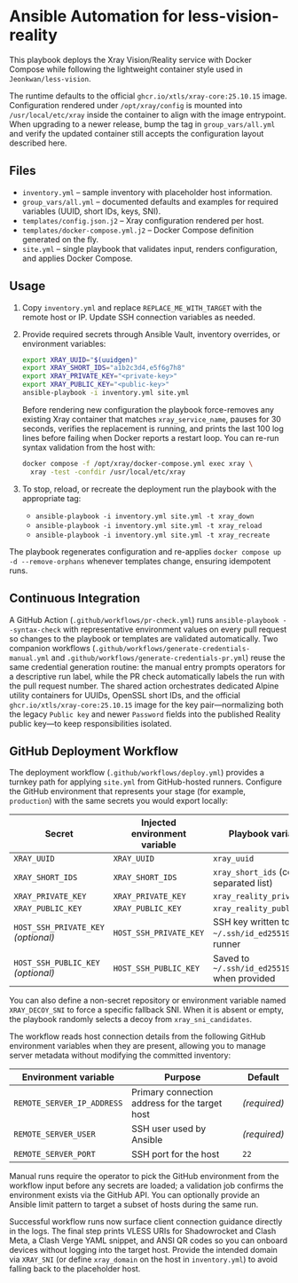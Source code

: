 # Ansible Automation for less-vision-reality

This playbook deploys the Xray Vision/Reality service with Docker Compose while following the lightweight container style used in `Jeonkwan/less-vision`.

The runtime defaults to the official `ghcr.io/xtls/xray-core:25.10.15` image.
Configuration rendered under `/opt/xray/config` is mounted into
`/usr/local/etc/xray` inside the container to align with the image entrypoint.
When upgrading to a newer release, bump the tag in `group_vars/all.yml` and
verify the updated container still accepts the configuration layout described
here.

## Files
- `inventory.yml` – sample inventory with placeholder host information.
- `group_vars/all.yml` – documented defaults and examples for required variables (UUID, short IDs, keys, SNI).
- `templates/config.json.j2` – Xray configuration rendered per host.
- `templates/docker-compose.yml.j2` – Docker Compose definition generated on the fly.
- `site.yml` – single playbook that validates input, renders configuration, and applies Docker Compose.

## Usage
1. Copy `inventory.yml` and replace `REPLACE_ME_WITH_TARGET` with the remote host or IP. Update SSH connection variables as needed.
2. Provide required secrets through Ansible Vault, inventory overrides, or environment variables:
   ```bash
   export XRAY_UUID="$(uuidgen)"
   export XRAY_SHORT_IDS="a1b2c3d4,e5f6g7h8"
   export XRAY_PRIVATE_KEY="<private-key>"
   export XRAY_PUBLIC_KEY="<public-key>"
   ansible-playbook -i inventory.yml site.yml
   ```
   Before rendering new configuration the playbook force-removes any existing
   Xray container that matches `xray_service_name`, pauses for 30 seconds,
   verifies the replacement is running, and prints the last 100 log lines
   before failing when Docker reports a restart loop. You can re-run syntax
   validation from the
   host with:

   ```bash
   docker compose -f /opt/xray/docker-compose.yml exec xray \
     xray -test -confdir /usr/local/etc/xray
   ```
3. To stop, reload, or recreate the deployment run the playbook with the appropriate tag:
   - `ansible-playbook -i inventory.yml site.yml -t xray_down`
   - `ansible-playbook -i inventory.yml site.yml -t xray_reload`
   - `ansible-playbook -i inventory.yml site.yml -t xray_recreate`

The playbook regenerates configuration and re-applies `docker compose up -d --remove-orphans` whenever templates change, ensuring idempotent runs.

## Continuous Integration

A GitHub Action (`.github/workflows/pr-check.yml`) runs `ansible-playbook --syntax-check` with representative environment values on every pull request so changes to the playbook or templates are validated automatically. Two companion workflows (`.github/workflows/generate-credentials-manual.yml` and `.github/workflows/generate-credentials-pr.yml`) reuse the same credential generation routine: the manual entry prompts operators for a descriptive run label, while the PR check automatically labels the run with the pull request number. The shared action orchestrates dedicated Alpine utility containers for UUIDs, OpenSSL short IDs, and the official `ghcr.io/xtls/xray-core:25.10.15` image for the key pair—normalizing both the legacy `Public key` and newer `Password` fields into the published Reality public key—to keep responsibilities isolated.

## GitHub Deployment Workflow

The deployment workflow (`.github/workflows/deploy.yml`) provides a turnkey path for applying `site.yml` from GitHub-hosted runners. Configure the GitHub environment that represents your stage (for example, `production`) with the same secrets you would export locally:

| Secret | Injected environment variable | Playbook variable |
| ------ | ----------------------------- | ----------------- |
| `XRAY_UUID` | `XRAY_UUID` | `xray_uuid` |
| `XRAY_SHORT_IDS` | `XRAY_SHORT_IDS` | `xray_short_ids` (comma-separated list) |
| `XRAY_PRIVATE_KEY` | `XRAY_PRIVATE_KEY` | `xray_reality_private_key` |
| `XRAY_PUBLIC_KEY` | `XRAY_PUBLIC_KEY` | `xray_reality_public_key` |
| `HOST_SSH_PRIVATE_KEY` *(optional)* | `HOST_SSH_PRIVATE_KEY` | SSH key written to `~/.ssh/id_ed25519` on the runner |
| `HOST_SSH_PUBLIC_KEY` *(optional)* | `HOST_SSH_PUBLIC_KEY` | Saved to `~/.ssh/id_ed25519.pub` when provided |

You can also define a non-secret repository or environment variable named `XRAY_DECOY_SNI` to force a specific fallback SNI. When it is absent or empty, the playbook randomly selects a decoy from `xray_sni_candidates`.

The workflow reads host connection details from the following GitHub environment variables when they are present, allowing you to manage server metadata without modifying the committed inventory:

| Environment variable | Purpose | Default |
| -------------------- | ------- | ------- |
| `REMOTE_SERVER_IP_ADDRESS` | Primary connection address for the target host | *(required)* |
| `REMOTE_SERVER_USER` | SSH user used by Ansible | *(required)* |
| `REMOTE_SERVER_PORT` | SSH port for the host | `22` |

Manual runs require the operator to pick the GitHub environment from the workflow input before any secrets are loaded; a validation job confirms the environment exists via the GitHub API. You can optionally provide an Ansible limit pattern to target a subset of hosts during the same run.

Successful workflow runs now surface client connection guidance directly in the logs. The final step prints VLESS URIs for Shadowrocket and Clash Meta, a Clash Verge YAML snippet, and ANSI QR codes so you can onboard devices without logging into the target host. Provide the intended domain via `XRAY_SNI` (or define `xray_domain` on the host in `inventory.yml`) to avoid falling back to the placeholder host.
